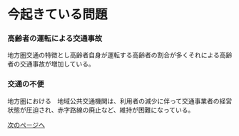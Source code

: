 # 今起きている問題
### 高齢者の運転による交通事故
地方圏交通の特徴とし高齢者自身が運転する高齢者の割合が多くそれによる高齢者の交通事故が増加している。

### 交通の不便
地方圏における　地域公共交通機関は、利用者の減少に伴って交通事業者の経営状態が圧迫され、赤字路線の廃止など、維持が困難になっている。<br>

[次のページへ](./four.md)
